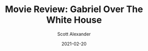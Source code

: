 ---
layout: podcast
title: "Movie Review: Gabriel Over The White House"
author: Scott Alexander
description: https://astralcodexten.substack.com/p/movie-review-gabriel-over-the-white
date: 2021-02-20
length: 42270
duration: 10
guid: movie-review-gabriel-over-the-white
---